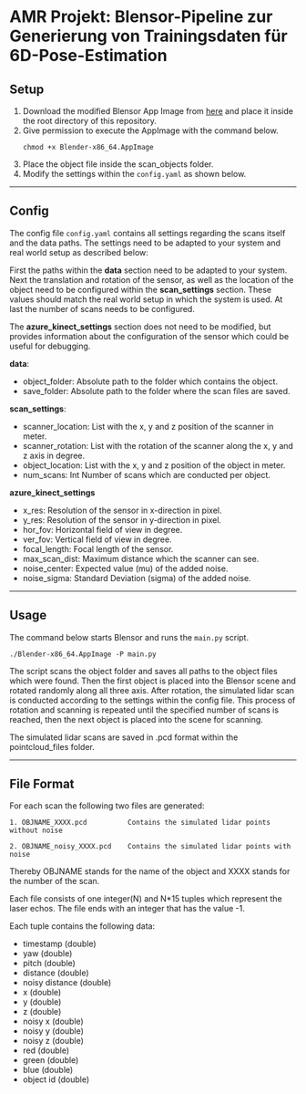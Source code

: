 # AMR Projekt: Blensor-Pipeline zur Generierung von Trainingsdaten für 6D-Pose-Estimation


## Setup

1. Download the modified Blensor App Image from [here](https://drive.google.com/file/d/1liuBE2CTji_6wocjWjEGQ2Uy11DPg7fL/view?usp=sharing) and place it inside the root directory of this repository.
2. Give permission to execute the AppImage with the command below. 
    ```
    chmod +x Blender-x86_64.AppImage
    ```
2. Place the object file inside the scan_objects folder. 
3. Modify the settings within the `config.yaml` as shown below.


<hr>

## Config

The config file `config.yaml` contains all settings regarding the scans itself and the data paths.
The settings need to be adapted to your system and real world setup as described below:

First the paths within the **data** section need to be adapted to your system.
Next the translation and rotation of the sensor, as well as the location of the object need to be configured within the **scan_settings** section.
These values should match the real world setup in which the system is used.
At last the number of scans needs to be configured.

The **azure_kinect_settings** section does not need to be modified, but provides information about the configuration of the sensor which could be useful for debugging.


**data**:
- object_folder: Absolute path to the folder which contains the object.
- save_folder: Absolute path to the folder where the scan files are saved.

**scan_settings**:
- scanner_location: List with the x, y and z position of the scanner in meter.
- scanner_rotation: List with the rotation of the scanner along the x, y and z axis in degree.
- object_location: List with the x, y and z position of the object in meter.
- num_scans: Int Number of scans which are conducted per object.

**azure_kinect_settings**
- x_res: Resolution of the sensor in x-direction in pixel.
- y_res: Resolution of the sensor in y-direction in pixel.
- hor_fov: Horizontal field of view in degree.
- ver_fov: Vertical field of view in degree.
- focal_length: Focal length of the sensor.
- max_scan_dist: Maximum distance which the scanner can see.
- noise_center: Expected value (mu) of the added noise.
- noise_sigma: Standard Deviation (sigma) of the added noise.

<hr>

## Usage

The command below starts Blensor and runs the `main.py` script.

```
./Blender-x86_64.AppImage -P main.py
```

The script scans the object folder and saves all paths to the object files which were found. Then the first object is placed into the Blensor scene and rotated randomly along all three axis. After rotation, the simulated lidar scan is conducted according to the settings within the config file. This process of rotation and scanning is repeated until the specified number of scans is reached, then the next object is placed into the scene for scanning.

The simulated lidar scans are saved in .pcd format within the pointcloud_files folder.


<hr>

## File Format

<p>For each scan the following two files are generated:</p>

    1. OBJNAME_XXXX.pcd          Contains the simulated lidar points without noise

    2. OBJNAME_noisy_XXXX.pcd    Contains the simulated lidar points with noise

Thereby OBJNAME stands for the name of the object and XXXX stands for the number of the scan.

Each file consists of one integer(N) and N*15 tuples which represent the laser echos. The file ends with an integer that has the value -1.

Each tuple contains the following data:

- timestamp (double)
- yaw (double)
- pitch (double)
- distance (double)
- noisy distance (double)
- x (double)
- y (double)
- z (double)
- noisy x (double)
- noisy y (double)
- noisy z (double)
- red (double)
- green (double)
- blue (double)
- object id (double)

